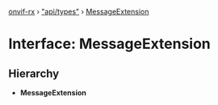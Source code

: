 [onvif-rx](../README.md) › ["api/types"](../modules/_api_types_.md) › [MessageExtension](_api_types_.messageextension.md)

# Interface: MessageExtension

## Hierarchy

* **MessageExtension**

